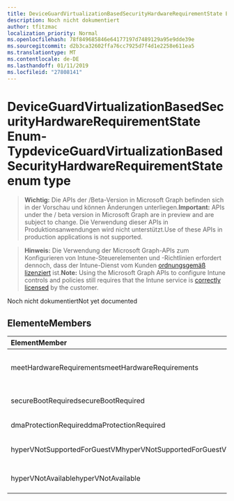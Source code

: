 ```yaml
---
title: DeviceGuardVirtualizationBasedSecurityHardwareRequirementState Enum-Typ
description: Noch nicht dokumentiert
author: tfitzmac
localization_priority: Normal
ms.openlocfilehash: 78f849685846e64177197d7489129a95e9dde39e
ms.sourcegitcommit: d2b3ca32602ffa76cc7925d7f4d1e2258e611ea5
ms.translationtype: MT
ms.contentlocale: de-DE
ms.lasthandoff: 01/11/2019
ms.locfileid: "27808141"
---
```

# <a name="deviceguardvirtualizationbasedsecurityhardwarerequirementstate-enum-type"></a><span data-ttu-id="aa74f-103">DeviceGuardVirtualizationBasedSecurityHardwareRequirementState Enum-Typ</span><span class="sxs-lookup"><span data-stu-id="aa74f-103">deviceGuardVirtualizationBasedSecurityHardwareRequirementState enum type</span></span>

> <span data-ttu-id="aa74f-104">**Wichtig:** Die APIs der /Beta-Version in Microsoft Graph befinden sich in der Vorschau und können Änderungen unterliegen.</span><span class="sxs-lookup"><span data-stu-id="aa74f-104">**Important:** APIs under the / beta version in Microsoft Graph are in preview and are subject to change.</span></span> <span data-ttu-id="aa74f-105">Die Verwendung dieser APIs in Produktionsanwendungen wird nicht unterstützt.</span><span class="sxs-lookup"><span data-stu-id="aa74f-105">Use of these APIs in production applications is not supported.</span></span>

> <span data-ttu-id="aa74f-106">**Hinweis:** Die Verwendung der Microsoft Graph-APIs zum Konfigurieren von Intune-Steuerelementen und -Richtlinien erfordert dennoch, dass der Intune-Dienst vom Kunden [ordnungsgemäß lizenziert](https://go.microsoft.com/fwlink/?linkid=839381) ist.</span><span class="sxs-lookup"><span data-stu-id="aa74f-106">**Note:** Using the Microsoft Graph APIs to configure Intune controls and policies still requires that the Intune service is [correctly licensed](https://go.microsoft.com/fwlink/?linkid=839381) by the customer.</span></span>

<span data-ttu-id="aa74f-107">Noch nicht dokumentiert</span><span class="sxs-lookup"><span data-stu-id="aa74f-107">Not yet documented</span></span>
## <a name="members"></a><span data-ttu-id="aa74f-108">Elemente</span><span class="sxs-lookup"><span data-stu-id="aa74f-108">Members</span></span>
|<span data-ttu-id="aa74f-109">Element</span><span class="sxs-lookup"><span data-stu-id="aa74f-109">Member</span></span>|<span data-ttu-id="aa74f-110">Wert</span><span class="sxs-lookup"><span data-stu-id="aa74f-110">Value</span></span>|<span data-ttu-id="aa74f-111">Beschreibung</span><span class="sxs-lookup"><span data-stu-id="aa74f-111">Description</span></span>|
|:---|:---|:---|
|<span data-ttu-id="aa74f-112">meetHardwareRequirements</span><span class="sxs-lookup"><span data-stu-id="aa74f-112">meetHardwareRequirements</span></span>|<span data-ttu-id="aa74f-113">0</span><span class="sxs-lookup"><span data-stu-id="aa74f-113">0</span></span>|<span data-ttu-id="aa74f-114">System erfüllt die Hardwarekonfiguration</span><span class="sxs-lookup"><span data-stu-id="aa74f-114">System meets hardware configuration requirements</span></span>|
|<span data-ttu-id="aa74f-115">secureBootRequired</span><span class="sxs-lookup"><span data-stu-id="aa74f-115">secureBootRequired</span></span>|<span data-ttu-id="aa74f-116">1</span><span class="sxs-lookup"><span data-stu-id="aa74f-116">1</span></span>|<span data-ttu-id="aa74f-117">Sichere Boot erforderlich</span><span class="sxs-lookup"><span data-stu-id="aa74f-117">Secure boot required</span></span>|
|<span data-ttu-id="aa74f-118">dmaProtectionRequired</span><span class="sxs-lookup"><span data-stu-id="aa74f-118">dmaProtectionRequired</span></span>|<span data-ttu-id="aa74f-119">2</span><span class="sxs-lookup"><span data-stu-id="aa74f-119">2</span></span>|<span data-ttu-id="aa74f-120">DMA Schutz erforderlich</span><span class="sxs-lookup"><span data-stu-id="aa74f-120">DMA protection required</span></span>|
|<span data-ttu-id="aa74f-121">hyperVNotSupportedForGuestVM</span><span class="sxs-lookup"><span data-stu-id="aa74f-121">hyperVNotSupportedForGuestVM</span></span>|<span data-ttu-id="aa74f-122">4</span><span class="sxs-lookup"><span data-stu-id="aa74f-122">4</span></span>|<span data-ttu-id="aa74f-123">Hyper-v für Gast VM nicht unterstützt.</span><span class="sxs-lookup"><span data-stu-id="aa74f-123">HyperV not supported for Guest VM</span></span>|
|<span data-ttu-id="aa74f-124">hyperVNotAvailable</span><span class="sxs-lookup"><span data-stu-id="aa74f-124">hyperVNotAvailable</span></span>|<span data-ttu-id="aa74f-125">8</span><span class="sxs-lookup"><span data-stu-id="aa74f-125">8</span></span>|<span data-ttu-id="aa74f-126">Hyper-v-Feature ist nicht verfügbar</span><span class="sxs-lookup"><span data-stu-id="aa74f-126">HyperV feature is not available</span></span>|





